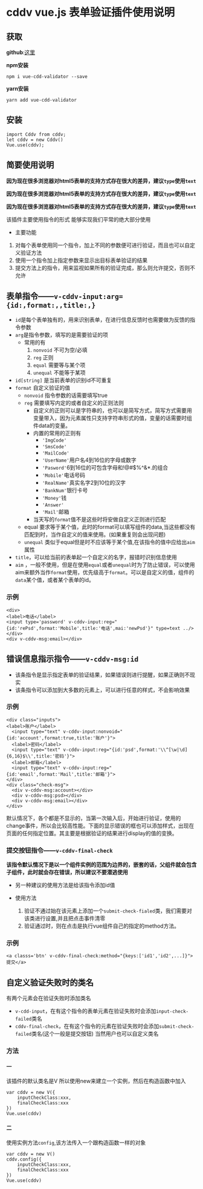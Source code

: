 # cddv vue.js 表单验证插件使用说明

## 获取
**github**:[这里](https://github.com/cddsgtc/cddv)

**npm安装**
```
npm i vue-cdd-validator --save
```
**yarn安装**
```
yarn add vue-cdd-validator
```

## 安装
```
import Cddv from cddv;
let cddv = new Cddv()
Vue.use(cddv);
```

## 简要使用说明

**因为现在很多浏览器对html5表单的支持方式存在很大的差异，建议`type`使用`text`**

**因为现在很多浏览器对html5表单的支持方式存在很大的差异，建议`type`使用`text`**

**因为现在很多浏览器对html5表单的支持方式存在很大的差异，建议`type`使用`text`**

该插件主要使用指令的形式
能够实现我们平常的绝大部分使用

* 主要功能

1. 对每个表单使用同一个指令，加上不同的参数便可进行验证，而且也可以自定义验证方法
2. 使用一个指令加上指定参数来显示出目标表单验证的结果
3. 提交方法上的指令，用来监视如果所有的验证完成，那么则允许提交，否则不允许

## 表单指令——`v-cddv-input:arg={id:,format:,,title:,}`
* `id`是每个表单独有的，用来识别表单，在进行信息反馈时也需要做为反馈的指令参数
* `arg`是指令参数，填写的是需要验证的项
    - 常用的有
        1. `nonvoid` 不可为空/必填
        2. `reg` 正则
        3. `equal` 需要等与某个项
        4. `unequal` 不能等于某项
* `id[string]` 是当前表单的识别id不可重复
* `format` 自定义验证的值
    - `nonvoid` 指令参数的话需要填写true
    - `reg` 需要填写内定的或者自定义的正则法则
        - 自定义的正则可以是字符串的，也可以是简写方式，简写方式需要用变量带入，因为元素属性只支持字符串形式的值，变量的话需要时组件data的变量。
        - 内置的常用的正则有
            + `'ImgCode'`
            + `'SmsCode'`
            + `'MailCode'`
            + `'UserName'`用户名4到16位的字母或数字
            + `'Pasword'`6到16位的可包含字母和!@#$%^&*.的组合
            + `'Mobile'`电话号码
            + `'RealName'`真实名字2到10位的汉字
            + `'BankNum'`银行卡号
            + `'Money'`钱
            + `'Answer'`
            + `'Mail'`邮箱
        - 当天写的`format`值不是这些时将安做自定义正则进行匹配
    - equal 要求等于某个值，此时的format可以填写组件的data,当这些都没有匹配到时，当作自定义的值来使用。(如果重复则会出现问题)
    - `unequal` 类似于equal但是时不应该等于某个值,在该指令的值中应给出`aim`属性
* `title`，可以给当前的表单起一个自定义的名字，报错时识别信息使用
* `aim` ，一般不使用，但是在使用`equal`或者`unequal`时为了防止错误，可以使用aim来额外当作`format`使用，优先级高于`format`。可以是自定义的值，组件的`data`某个值，或者某个表单的id。


### 示例
```
<div>
<label>电话</label>
<input type='password' v-cddv-input:reg="{id:'rePsd',format:'Mobile',title:'电话',mai:'newPsd'}" type=text ../>
</div>
<div v-cddv-msg:email></div>

```
## 错误信息指示指令——`v-cddv-msg:id`
* 该条指令是显示指定表单的验证结果，如果错误则进行提醒，如果正确则不现实
* 该条指令可以添加到大多数的元素上，可以进行任意的样式，不会影响效果

### 示例
```
<div class="inputs">
<label>账户</label>
  <input type="text" v-cddv-input:nonvoid="{id:'account',format:true,title:'账户'}">
  <label>密码</label>
  <input type="text" v-cddv-input:reg="{id:'psd',format:'\\^[\w|\d]{6,16}$\\',title:'密码'}">
  <label>邮箱</label>
  <input type="text" v-cddv-input:reg="{id:'email',format:'Mail',title:'邮箱'}">
</div>
<div class="check-msg">
  <div v-cddv-msg:account></div>
  <div v-cddv-msg:psd></div>
  <div v-cddv-msg:email></div>
</div>
```
默认情况下，各个都是不显示的，当第一次输入后，开始进行验证，使用的change事件，所以会比较高性能。下面的显示错误的框也可以添加样式，出现在页面的任何指定位置。其主要是根据验证的结果进行display的值的变换。

### 提交按钮指令——`v-cddv-final-check`

**该指令默认情况下是以一个组件实例的范围为边界的，嵌套的话，父组件就会包含子组件，此时就会存在错误，所以建议不要潜逃使用**

* 另一种建议的使用方法是给该指令添加id值

* 使用方法
    1. 验证不通过始在该元素上添加一个`submit-check-fialed`类，我们需要对该类进行设置,并且把点击事件清零
    2. 验证通过时，则在点击是执行vue组件自己的指定的method方法。
    

### 示例
```
<a classs='btn' v-cddv-final-check:method="{keys:['id1','id2',...]}">提交</a>
```

## 自定义验证失败时的类名

有两个元素会在验证失败时添加类名
* `v-cdd-input`，在有这个指令的表单元素在验证失败时会添加`input-check-failed`类名
* `cddv-final-check`，在有这个指令的元素在验证失败时会添加`submit-check-failed`类名(这个一般是提交按钮)
当然用户也可以自定义类名

### 方法

#### 一
该插件的默认类名是V
所以使用new来建立一个实例，然后在构造函数中加入
```
var cddv = new V({
    inputCheckClass:xxx,
    finalCheckClass:xxx
})
Vue.use(cddv)
```
#### 二

使用实例方法`config`,该方法传入一个跟构造函数一样的对象
```
var cddv = new V()
cddv.config({
    inputCheckClass:xxx,
    finalCheckClass:xxx
})
Vue.use(cddv)
```

